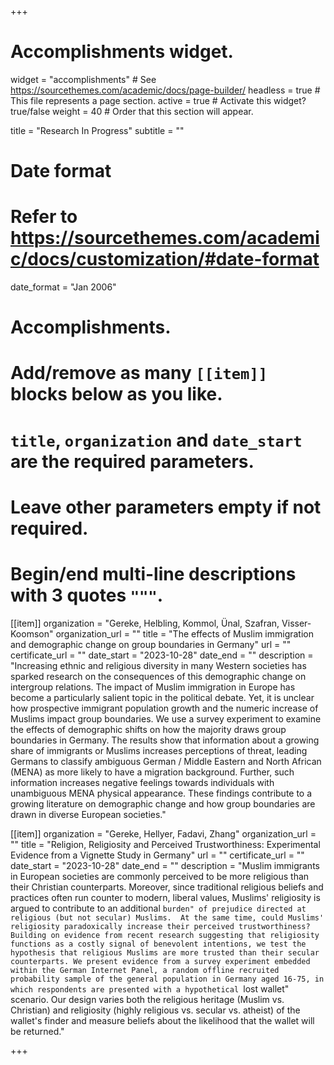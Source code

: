 +++
# Accomplishments widget.
widget = "accomplishments"  # See https://sourcethemes.com/academic/docs/page-builder/
headless = true  # This file represents a page section.
active = true  # Activate this widget? true/false
weight = 40  # Order that this section will appear.

title = "Research In Progress"
subtitle = ""

# Date format
#   Refer to https://sourcethemes.com/academic/docs/customization/#date-format
date_format = "Jan 2006"

# Accomplishments.
#   Add/remove as many `[[item]]` blocks below as you like.
#   `title`, `organization` and `date_start` are the required parameters.
#   Leave other parameters empty if not required.
#   Begin/end multi-line descriptions with 3 quotes `"""`.

[[item]]
  organization = "Gereke, Helbling, Kommol, Ünal, Szafran, Visser-Koomson"
  organization_url = ""
  title = "The effects of Muslim immigration and demographic change on group boundaries in Germany"
  url = ""
  certificate_url = ""
  date_start = "2023-10-28"
  date_end = ""
  description = "Increasing ethnic and religious diversity in many Western societies has sparked research on the consequences of this demographic change on intergroup relations. The impact of Muslim immigration in Europe has become a particularly salient topic in the political debate. Yet, it is unclear how prospective immigrant population growth and the numeric increase of Muslims impact group boundaries. We use a survey experiment to examine the effects of demographic shifts on how the majority draws group boundaries in Germany. The results show that information about a growing share of immigrants or Muslims increases perceptions of threat, leading Germans to classify ambiguous German / Middle Eastern and North African (MENA) as more likely to have a migration background. Further, such information increases negative feelings towards individuals with unambiguous MENA physical appearance. These findings contribute to a growing literature on demographic change and how group boundaries are drawn in diverse European societies."

  [[item]]
  organization = "Gereke, Hellyer, Fadavi, Zhang"
  organization_url = ""
  title = "Religion, Religiosity and Perceived Trustworthiness: Experimental Evidence from a Vignette Study in Germany"
  url = ""
  certificate_url = ""
  date_start = "2023-10-28"
  date_end = ""
  description = "Muslim immigrants in European societies are commonly perceived to be more religious than their Christian counterparts.  Moreover, since traditional religious beliefs and practices often run counter to modern, liberal values, Muslims' religiosity is argued to contribute to an additional ``burden" of prejudice directed at religious (but not secular) Muslims.  At the same time, could Muslims' religiosity paradoxically increase their perceived trustworthiness?  Building on evidence from recent research suggesting that religiosity functions as a costly signal of benevolent intentions, we test the hypothesis that religious Muslims are more trusted than their secular counterparts. We present evidence from a survey experiment embedded within the German Internet Panel, a random offline recruited probability sample of the general population in Germany aged 16-75, in which respondents are presented with a hypothetical ``lost wallet" scenario. Our design varies both the religious heritage (Muslim vs. Christian) and religiosity (highly religious vs. secular vs. atheist) of the wallet's finder and measure beliefs about the likelihood that the wallet will be returned."

+++
